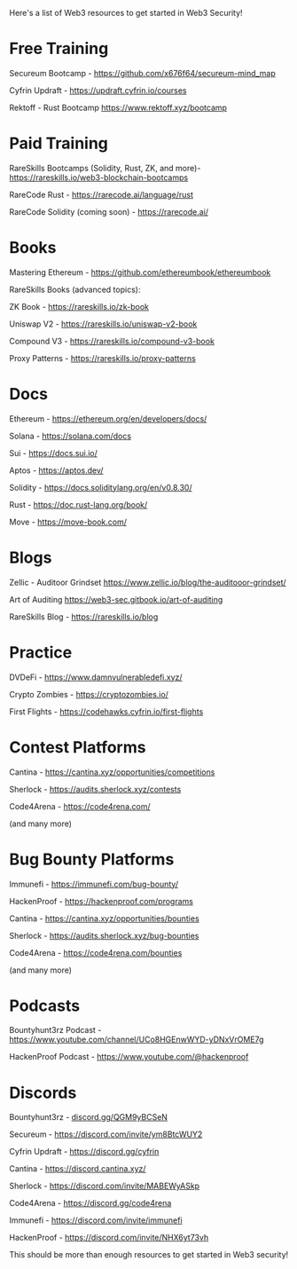 Here's a list of Web3 resources to get started in Web3 Security!

# Free Training

Secureum Bootcamp - <https://github.com/x676f64/secureum-mind_map>

Cyfrin Updraft - <https://updraft.cyfrin.io/courses>

Rektoff - Rust Bootcamp <https://www.rektoff.xyz/bootcamp>

# Paid Training

RareSkills Bootcamps (Solidity, Rust, ZK, and more)- <https://rareskills.io/web3-blockchain-bootcamps>

RareCode Rust - <https://rarecode.ai/language/rust>

RareCode Solidity (coming soon) - <https://rarecode.ai/>

# Books

Mastering Ethereum - <https://github.com/ethereumbook/ethereumbook>

RareSkills Books (advanced topics):

ZK Book - <https://rareskills.io/zk-book>

Uniswap V2 - <https://rareskills.io/uniswap-v2-book>

Compound V3 - <https://rareskills.io/compound-v3-book>

Proxy Patterns - <https://rareskills.io/proxy-patterns>

# Docs

Ethereum - <https://ethereum.org/en/developers/docs/>

Solana - <https://solana.com/docs>

Sui - <https://docs.sui.io/>

Aptos - <https://aptos.dev/>

Solidity - <https://docs.soliditylang.org/en/v0.8.30/>

Rust - <https://doc.rust-lang.org/book/>

Move - <https://move-book.com/>

# Blogs

Zellic - Auditoor Grindset <https://www.zellic.io/blog/the-auditooor-grindset/>

Art of Auditing <https://web3-sec.gitbook.io/art-of-auditing>

RareSkills Blog - <https://rareskills.io/blog>

# Practice

DVDeFi - <https://www.damnvulnerabledefi.xyz/>

Crypto Zombies - <https://cryptozombies.io/>

First Flights - <https://codehawks.cyfrin.io/first-flights>

# Contest Platforms

Cantina - <https://cantina.xyz/opportunities/competitions>

Sherlock - <https://audits.sherlock.xyz/contests>

Code4Arena - <https://code4rena.com/>

(and many more)

# Bug Bounty Platforms

Immunefi - <https://immunefi.com/bug-bounty/>

HackenProof - <https://hackenproof.com/programs>

Cantina - <https://cantina.xyz/opportunities/bounties>

Sherlock - <https://audits.sherlock.xyz/bug-bounties>

Code4Arena - <https://code4rena.com/bounties>

(and many more)

# Podcasts

Bountyhunt3rz Podcast - <https://www.youtube.com/channel/UCo8HGEnwWYD-yDNxVrOME7g>

HackenProof Podcast - <https://www.youtube.com/@hackenproof>

# Discords

Bountyhunt3rz - [discord.gg/QGM9yBCSeN](https://www.youtube.com/redirect?event=channel_description&redir_token=QUFFLUhqbktMOUEteEwtZnkzUDNXV0VTbF9UV21samNzUXxBQ3Jtc0ttRk5BTEN0blVIcHd2eHZGUE1ramZzNUlpU1hhcTJFUU5RdDdyaFFXTjRmYVJfQ3dDSTdPUjBUaGxkaUJKNmlkME1NVHRxVU5lV1VTM01OT2UweWNyMmZSV3oxeWY2R3lMMElPUkxleG9aUHhKdnRwbw&q=https%3A%2F%2Fdiscord.gg%2FQGM9yBCSeN)

Secureum - <https://discord.com/invite/ym8BtcWUY2>

Cyfrin Updraft - <https://discord.gg/cyfrin>

Cantina - <https://discord.cantina.xyz/>

Sherlock - <https://discord.com/invite/MABEWyASkp>

Code4Arena - <https://discord.gg/code4rena>

Immunefi - <https://discord.com/invite/immunefi>

HackenProof - <https://discord.com/invite/NHX6yt73vh>

This should be more than enough resources to get started in Web3 security!
